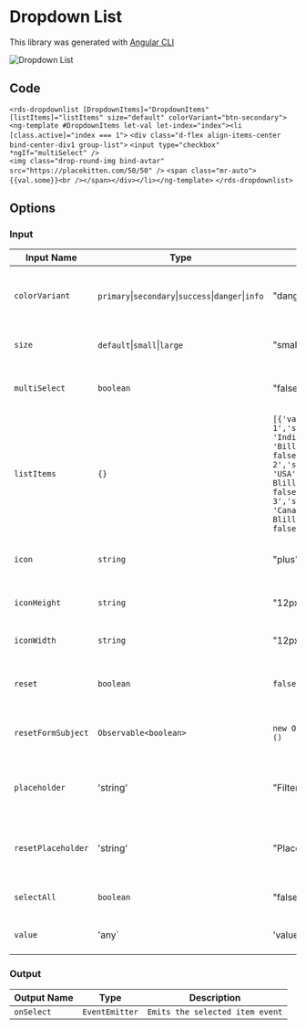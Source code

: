 # Dropdown List

This library was generated with [Angular CLI](https://github.com/angular/angular-cli)
<p align="left">
<img src="../../assets/Dropdown-List.png" alt="Dropdown List"/>
<p/>

## Code
`<rds-dropdownlist [DropdownItems]="DropdownItems" [listItems]="listItems" size="default" colorVariant="btn-secondary">`
`<ng-template #DropdownItems let-val let-index="index"><li [class.active]="index === 1">`
`<div class="d-flex align-items-center bind-center-div1 group-list">`
`<input type="checkbox" *ngIf="multiSelect" />`   
`<img class="drop-round-img bind-avtar" src="https://placekitten.com/50/50" />`
`<span class="mr-auto">{{val.some}}<br /></span></div></li></ng-template>`
`</rds-dropdownlist>`

## Options
### Input
<!-- prettier-ignore -->
| Input Name                  | Type                             |Example| Description                                                                  |
| --------------------------- | -------------------------------- |------------| ---------------------------------------------------------------------------- |
| `colorVariant`                | `primary`\|`secondary`\|`success`\|`danger`\|`info`|"danger"|For specifing the color of dropdown list button   |
| `size`                | `default`\|`small`\|`large`                           |"small"   |Specify the size of the dropdown
| `multiSelect`        | `boolean`                            |"false"|Specify multi select required or not  |
| `listItems`           | `{}`                          | `[{'value': 'value 1','some': 'India','status': 'Billable','isSelected': false},{'value': 'value 2','some': 'USA','status': 'Non-Blillable','isSelected': false},{'value': 'value 3','some': 'Canada','status': 'Non-Blillable','isSelected': false}]`|Specify the dropdown items |
| `icon`                | `string`    |"plus"   |Specify the icon for the dropdown button
| `iconHeight`                | `string`      |"12px"|For Adding the Height for icon    |
| `iconWidth`                | `string`      |"12px"|For Adding the width for icon    |
| `reset`      | `boolean`        |`false`| specify reset required or not|
|`resetFormSubject` | `Observable<boolean>` | `new Observable<boolean>()` | For resetting form subject|
|`placeholder`|  'string'  |"Filter by user" | `Specify placeholder for dropdown button|
|`resetPlaceholder`|  'string'  |"Place Holder" | `Resets placeholder for dropdown button|
| `selectAll`             | `boolean`                 |"false"   |Specify select all items or not |
|`value`  |'any` | 'value 2`  | Specify value of the dropdown
### Output
| Output Name                 | Type          | Description                     |      
| --------------------------- | --------------|------------------|
| `onSelect`                 |  `EventEmitter`  | `Emits the selected item event`
